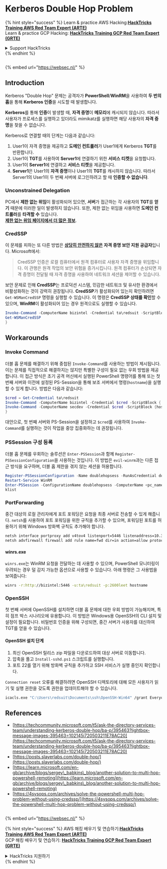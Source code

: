 # Kerberos Double Hop Problem

{% hint style="success" %}
Learn & practice AWS Hacking:<img src="/.gitbook/assets/arte.png" alt="" data-size="line">[**HackTricks Training AWS Red Team Expert (ARTE)**](https://training.hacktricks.xyz/courses/arte)<img src="/.gitbook/assets/arte.png" alt="" data-size="line">\
Learn & practice GCP Hacking: <img src="/.gitbook/assets/grte.png" alt="" data-size="line">[**HackTricks Training GCP Red Team Expert (GRTE)**<img src="/.gitbook/assets/grte.png" alt="" data-size="line">](https://training.hacktricks.xyz/courses/grte)

<details>

<summary>Support HackTricks</summary>

* Check the [**subscription plans**](https://github.com/sponsors/carlospolop)!
* **Join the** 💬 [**Discord group**](https://discord.gg/hRep4RUj7f) or the [**telegram group**](https://t.me/peass) or **follow** us on **Twitter** 🐦 [**@hacktricks\_live**](https://twitter.com/hacktricks\_live)**.**
* **Share hacking tricks by submitting PRs to the** [**HackTricks**](https://github.com/carlospolop/hacktricks) and [**HackTricks Cloud**](https://github.com/carlospolop/hacktricks-cloud) github repos.

</details>
{% endhint %}

<figure><img src="https://pentest.eu/RENDER_WebSec_10fps_21sec_9MB_29042024.gif" alt=""><figcaption></figcaption></figure>

{% embed url="https://websec.nl/" %}


## Introduction

Kerberos "Double Hop" 문제는 공격자가 **PowerShell**/**WinRM**을 사용하여 **두 번의 홉**을 통해 **Kerberos 인증**을 시도할 때 발생합니다.

**Kerberos**를 통해 **인증**이 발생할 때, **자격 증명**이 **메모리**에 캐시되지 않습니다. 따라서 사용자가 프로세스를 실행하고 있더라도 mimikatz를 실행하면 해당 사용자의 **자격 증명**을 찾을 수 없습니다.

Kerberos로 연결할 때의 단계는 다음과 같습니다:

1. User1이 자격 증명을 제공하고 **도메인 컨트롤러**가 User1에게 Kerberos **TGT**를 반환합니다.
2. User1이 **TGT**를 사용하여 **Server1**에 연결하기 위한 **서비스 티켓**을 요청합니다.
3. User1이 **Server1**에 연결하고 **서비스 티켓**을 제공합니다.
4. **Server1**은 User1의 **자격 증명**이나 User1의 **TGT**를 캐시하지 않습니다. 따라서 Server1의 User1이 두 번째 서버에 로그인하려고 할 때 **인증할 수 없습니다**.

### Unconstrained Delegation

PC에서 **제한 없는 위임**이 활성화되어 있으면, **서버**가 접근하는 각 사용자의 **TGT**를 **얻기** 때문에 이러한 일이 발생하지 않습니다. 또한, 제한 없는 위임을 사용하면 **도메인 컨트롤러**를 **타격할 수** 있습니다.\
[**제한 없는 위임 페이지에서 더 많은 정보**](unconstrained-delegation.md).

### CredSSP

이 문제를 피하는 또 다른 방법은 [**상당히 안전하지 않은**](https://docs.microsoft.com/en-us/powershell/module/microsoft.wsman.management/enable-wsmancredssp?view=powershell-7) **자격 증명 보안 지원 공급자**입니다. Microsoft에서:

> CredSSP 인증은 로컬 컴퓨터에서 원격 컴퓨터로 사용자 자격 증명을 위임합니다. 이 관행은 원격 작업의 보안 위험을 증가시킵니다. 원격 컴퓨터가 손상되면 자격 증명이 전달될 때 자격 증명을 사용하여 네트워크 세션을 제어할 수 있습니다.

보안 문제로 인해 **CredSSP**는 프로덕션 시스템, 민감한 네트워크 및 유사한 환경에서 비활성화하는 것이 강력히 권장됩니다. **CredSSP**가 활성화되어 있는지 확인하려면 `Get-WSManCredSSP` 명령을 실행할 수 있습니다. 이 명령은 **CredSSP 상태를 확인**할 수 있으며, **WinRM**이 활성화되어 있는 경우 원격으로도 실행할 수 있습니다.
```powershell
Invoke-Command -ComputerName bizintel -Credential ta\redsuit -ScriptBlock {
Get-WSManCredSSP
}
```
## Workarounds

### Invoke Command

더블 홉 문제를 해결하기 위해 중첩된 `Invoke-Command`를 사용하는 방법이 제시됩니다. 이는 문제를 직접적으로 해결하지는 않지만 특별한 구성이 필요 없는 우회 방법을 제공합니다. 이 접근 방식은 초기 공격 머신에서 실행된 PowerShell 명령어를 통해 또는 첫 번째 서버와 이전에 설정된 PS-Session을 통해 보조 서버에서 명령(`hostname`)을 실행할 수 있게 합니다. 방법은 다음과 같습니다:
```powershell
$cred = Get-Credential ta\redsuit
Invoke-Command -ComputerName bizintel -Credential $cred -ScriptBlock {
Invoke-Command -ComputerName secdev -Credential $cred -ScriptBlock {hostname}
}
```
대안으로, 첫 번째 서버와 PS-Session을 설정하고 `$cred`를 사용하여 `Invoke-Command`를 실행하는 것이 작업을 중앙 집중화하는 데 권장됩니다.

### PSSession 구성 등록

더블 홉 문제를 우회하는 솔루션은 `Enter-PSSession`과 함께 `Register-PSSessionConfiguration`을 사용하는 것입니다. 이 방법은 `evil-winrm`과는 다른 접근 방식을 요구하며, 더블 홉 제한을 겪지 않는 세션을 허용합니다.
```powershell
Register-PSSessionConfiguration -Name doublehopsess -RunAsCredential domain_name\username
Restart-Service WinRM
Enter-PSSession -ConfigurationName doublehopsess -ComputerName <pc_name> -Credential domain_name\username
klist
```
### PortForwarding

중간 대상의 로컬 관리자에게 포트 포워딩은 요청을 최종 서버로 전송할 수 있게 해줍니다. `netsh`를 사용하여 포트 포워딩을 위한 규칙을 추가할 수 있으며, 포워딩된 포트를 허용하기 위해 Windows 방화벽 규칙도 추가해야 합니다.
```bash
netsh interface portproxy add v4tov4 listenport=5446 listenaddress=10.35.8.17 connectport=5985 connectaddress=10.35.8.23
netsh advfirewall firewall add rule name=fwd dir=in action=allow protocol=TCP localport=5446
```
#### winrs.exe

`winrs.exe`는 WinRM 요청을 전달하는 데 사용할 수 있으며, PowerShell 모니터링이 우려되는 경우 덜 감지 가능한 옵션으로 사용할 수 있습니다. 아래 명령은 그 사용법을 보여줍니다:
```bash
winrs -r:http://bizintel:5446 -u:ta\redsuit -p:2600leet hostname
```
### OpenSSH

첫 번째 서버에 OpenSSH를 설치하면 더블 홉 문제에 대한 우회 방법이 가능해지며, 특히 점프 박스 시나리오에 유용합니다. 이 방법은 Windows용 OpenSSH의 CLI 설치 및 설정이 필요합니다. 비밀번호 인증을 위해 구성되면, 중간 서버가 사용자를 대신하여 TGT를 얻을 수 있습니다.

#### OpenSSH 설치 단계

1. 최신 OpenSSH 릴리스 zip 파일을 다운로드하여 대상 서버로 이동합니다.
2. 압축을 풀고 `Install-sshd.ps1` 스크립트를 실행합니다.
3. 포트 22를 열기 위해 방화벽 규칙을 추가하고 SSH 서비스가 실행 중인지 확인합니다.

`Connection reset` 오류를 해결하려면 OpenSSH 디렉토리에 대해 모든 사용자가 읽기 및 실행 권한을 갖도록 권한을 업데이트해야 할 수 있습니다.
```bash
icacls.exe "C:\Users\redsuit\Documents\ssh\OpenSSH-Win64" /grant Everyone:RX /T
```
## References

* [https://techcommunity.microsoft.com/t5/ask-the-directory-services-team/understanding-kerberos-double-hop/ba-p/395463?lightbox-message-images-395463=102145i720503211E78AC20](https://techcommunity.microsoft.com/t5/ask-the-directory-services-team/understanding-kerberos-double-hop/ba-p/395463?lightbox-message-images-395463=102145i720503211E78AC20)
* [https://posts.slayerlabs.com/double-hop/](https://posts.slayerlabs.com/double-hop/)
* [https://learn.microsoft.com/en-gb/archive/blogs/sergey\_babkins\_blog/another-solution-to-multi-hop-powershell-remoting](https://learn.microsoft.com/en-gb/archive/blogs/sergey\_babkins\_blog/another-solution-to-multi-hop-powershell-remoting)
* [https://4sysops.com/archives/solve-the-powershell-multi-hop-problem-without-using-credssp/](https://4sysops.com/archives/solve-the-powershell-multi-hop-problem-without-using-credssp/)

<figure><img src="https://pentest.eu/RENDER_WebSec_10fps_21sec_9MB_29042024.gif" alt=""><figcaption></figcaption></figure>

{% embed url="https://websec.nl/" %}

{% hint style="success" %}
AWS 해킹 배우기 및 연습하기:<img src="/.gitbook/assets/arte.png" alt="" data-size="line">[**HackTricks Training AWS Red Team Expert (ARTE)**](https://training.hacktricks.xyz/courses/arte)<img src="/.gitbook/assets/arte.png" alt="" data-size="line">\
GCP 해킹 배우기 및 연습하기: <img src="/.gitbook/assets/grte.png" alt="" data-size="line">[**HackTricks Training GCP Red Team Expert (GRTE)**<img src="/.gitbook/assets/grte.png" alt="" data-size="line">](https://training.hacktricks.xyz/courses/grte)

<details>

<summary>HackTricks 지원하기</summary>

* [**구독 계획**](https://github.com/sponsors/carlospolop) 확인하기!
* **💬 [**Discord 그룹**](https://discord.gg/hRep4RUj7f) 또는 [**텔레그램 그룹**](https://t.me/peass)에 참여하거나 **Twitter** 🐦 [**@hacktricks\_live**](https://twitter.com/hacktricks\_live)**를 팔로우하세요.**
* **[**HackTricks**](https://github.com/carlospolop/hacktricks) 및 [**HackTricks Cloud**](https://github.com/carlospolop/hacktricks-cloud) 깃허브 리포지토리에 PR을 제출하여 해킹 팁을 공유하세요.**

</details>
{% endhint %}
